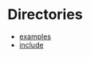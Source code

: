 # Directories

* [examples](dir_d28a4824dc47e487b107a5db32ef43c4.md#dir_d28a4824dc47e487b107a5db32ef43c4)
* [include](dir_d44c64559bbebec7f509842c48db8b23.md#dir_d44c64559bbebec7f509842c48db8b23)
